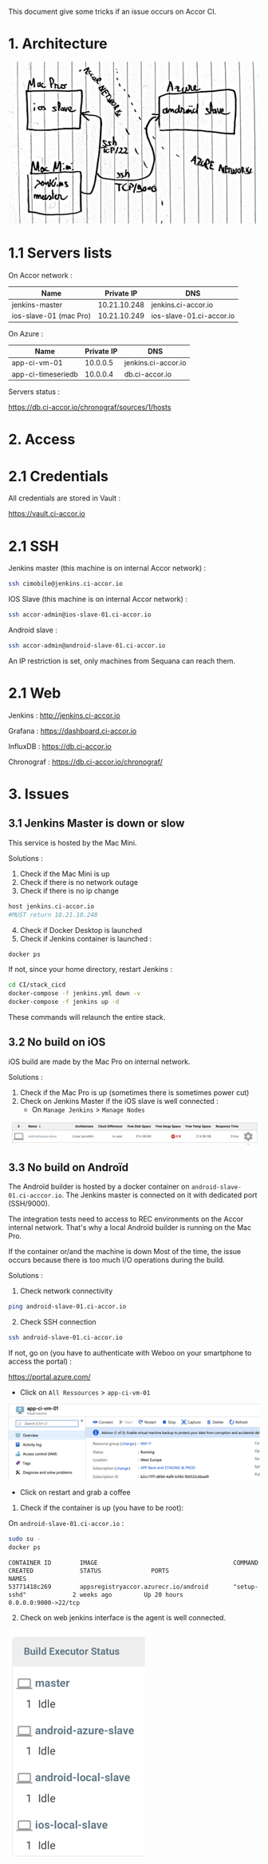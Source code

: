 This document give some tricks if an issue occurs on Accor CI.

# 1. Architecture

![Apps CI-Accor](/assets/ci-net.jpg "Basic network architecture")

# 1.1 Servers lists

On Accor network :

| Name | Private IP | DNS 
------ | ---------- | ---
| jenkins-master | 10.21.10.248 | jenkins.ci-accor.io
| ios-slave-01 (mac Pro) | 10.21.10.249 | ios-slave-01.ci-accor.io

On Azure :


| Name | Private IP | DNS 
------ | ---------- | ---
| app-ci-vm-01 | 10.0.0.5 | jenkins.ci-accor.io
| app-ci-timeseriedb | 10.0.0.4 | db.ci-accor.io

Servers status :

https://db.ci-accor.io/chronograf/sources/1/hosts

# 2. Access

# 2.1 Credentials

All credentials are stored in Vault :

https://vault.ci-accor.io

# 2.1 SSH

Jenkins master (this machine is on internal Accor network) : 

```bash
ssh cimobile@jenkins.ci-accor.io
```

IOS Slave (this machine is on internal Accor network) : 

```bash
ssh accor-admin@ios-slave-01.ci-accor.io
```

Android slave :

```bash
ssh accor-admin@android-slave-01.ci-accor.io
```

An IP restriction is set, only machines from Sequana can reach them.

# 2.1 Web

Jenkins : http://jenkins.ci-accor.io

Grafana : https://dashboard.ci-accor.io

InfluxDB : https://db.ci-accor.io

Chronograf : https://db.ci-accor.io/chronograf/

# 3. Issues

## 3.1 Jenkins Master is down or slow

This service is hosted by the Mac Mini.

Solutions :

1. Check if the Mac Mini is up
2. Check if there is no network outage
3. Check if there is no ip change

```bash
host jenkins.ci-accor.io
#MUST return 10.21.10.248
```

4. Check if Docker Desktop is launched
5. Check if Jenkins container is launched :

```bash
docker ps
```

If not, since your home directory, restart Jenkins :

```bash
cd CI/stack_cicd
docker-compose -f jenkins.yml down -v
docker-compose -f jenkins up -d
```

These commands will relaunch the entire stack.

## 3.2 No build on iOS

iOS build are made by the Mac Pro on internal network.

Solutions :

1. Check if the Mac Pro is up (sometimes there is sometimes power cut)
2. Check on Jenkins Master if the iOS slave is well connected :
    * On `Manage Jenkins` > `Manage Nodes`
    
![Apps CI-Accor](/assets/connected2.png "Basic network architecture")
  
## 3.3 No build on Androïd

The Androïd builder is hosted by a docker container on `android-slave-01.ci-acccor.io`. The Jenkins master is connected on it with dedicated port (SSH/9000). 

The integration tests need to
 access to REC environments on the Accor internal network. That's why a local Androïd builder is running on the Mac Pro.

If the container or/and the machine is down
Most of the time, the issue occurs because there is too much I/O operations during the build.

Solutions :

1. Check network connectivity

```bash
ping android-slave-01.ci-accor.io
```

2. Check SSH connection

```bash
ssh android-slave-01.ci-accor.io
```

If not, go on (you have to authenticate with Weboo on your smartphone to access the portal) :

https://portal.azure.com/

* Click on `All Ressources` > `app-ci-vm-01`

![Apps CI-Accor](/assets/azure-reboot.png "Restart VM")

* Click on restart and grab a coffee

1. Check if the container is up (you have to be root):

On `android-slave-01.ci-accor.io` :

```bash
sudo su -
docker ps
```

```
CONTAINER ID        IMAGE                                      COMMAND                  CREATED             STATUS              PORTS                                                              NAMES
53771418c269        appsregistryaccor.azurecr.io/android       "setup-sshd"             2 weeks ago         Up 20 hours         0.0.0.0:9000->22/tcp
```

2. Check on web jenkins interface is the agent is well connected.

![Apps CI-Accor](/assets/connected.png "Agent connected")